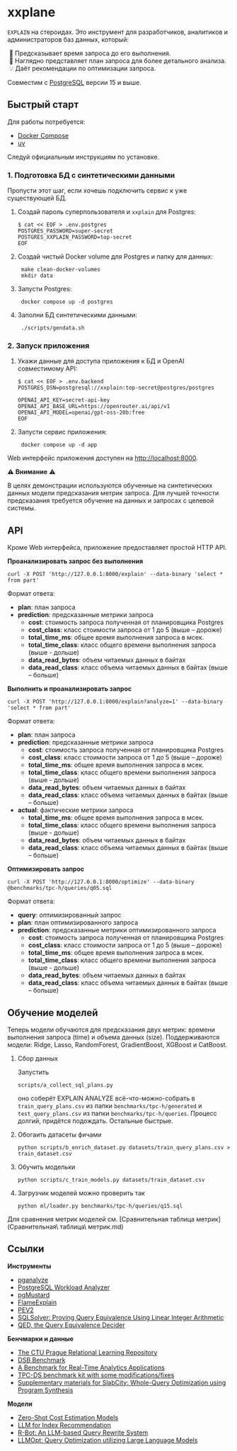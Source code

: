 # xxplane

`EXPLAIN` на стероидах.
Это инструмент для разработчиков, аналитиков и администраторов баз данных, который:

&nbsp;🔮 Предсказывает время запроса до его выполнения.<br>
&nbsp;🔎 Наглядно представляет план запроса для более детального анализа.<br>
&nbsp;💡 Даёт рекомендации по оптимизации запроса.

Совместим с [PostgreSQL](https://www.postgresql.org) версии 15 и выше.

## Быстрый старт

Для работы потребуется:

* [Docker Compose](https://docs.docker.com/compose/)
* [uv](https://docs.astral.sh/uv/)

Следуй официальным инструкциям по установке.

### 1. Подготовка БД с синтетическими данными

Пропусти этот шаг, если хочешь подключить сервис к уже существующей БД.

1. Создай пароль суперпользователя и `xxplain` для Postgres:

    ```shell
    $ cat << EOF > .env.postgres
    POSTGRES_PASSWORD=super-secret
    POSTGRES_XXPLAIN_PASSWORD=top-secret
    EOF
    ```

2. Создай чистый Docker volume для Postgres и папку для данных:

        make clean-docker-volumes
        mkdir data

3. Запусти Postgres:

        docker compose up -d postgres

4. Заполни БД синтетическими данными:

        ./scripts/gendata.sh

### 2. Запуск приложения

1. Укажи данные для доступа приложения к БД и OpenAI совместимому API:

    ```shell
    $ cat << EOF > .env.backend
    POSTGRES_DSN=postgresql://xxplain:top-secret@postgres/postgres

    OPENAI_API_KEY=secret-api-key
    OPENAI_API_BASE_URL=https://openrouter.ai/api/v1
    OPENAI_API_MODEL=openai/gpt-oss-20b:free
    EOF
    ```

2. Запусти сервис приложения:

        docker compose up -d app

Web интерфейс приложения доступен на [http://localhost:8000](http://localhost:8000).

⚠️ **Внимание** ⚠️

В целях демонстрации используются обученные на синтетических данных модели предсказания метрик запроса.
Для лучшей точности предсказания требуется обучение на данных и запросах с целевой системы.

## API

Кроме Web интерфейса, приложение предоставляет простой HTTP API.

**Проанализировать запрос без выполнения**

    curl -X POST 'http://127.0.0.1:8000/explain' --data-binary 'select * from part'

Формат ответа:

* **plan**: план запроса
* **prediction**: предсказанные метрики запроса
    * **cost**: стоимость запроса полученная от планировщика Postgres
    * **cost_class**: класс стоимости запроса от 1 до 5 (выше – дороже)
    * **total_time_ms**: общее время выполнения запроса в мсек.
    * **total_time_class**: класс общего времени выполнения запроса (выше - дольше)
    * **data_read_bytes**: объем читаемых данных в байтах
    * **data_read_class**: класс объема читаемых данных в байтах (выше – больше)

**Выполнить и проанализировать запрос**

    curl -X POST 'http://127.0.0.1:8000/explain?analyze=1' --data-binary 'select * from part'

Формат ответа:

* **plan**: план запроса
* **prediction**: предсказанные метрики запроса
    * **cost**: стоимость запроса полученная от планировщика Postgres
    * **cost_class**: класс стоимости запроса от 1 до 5 (выше – дороже)
    * **total_time_ms**: общее время выполнения запроса в мсек.
    * **total_time_class**: класс общего времени выполнения запроса (выше - дольше)
    * **data_read_bytes**: объем читаемых данных в байтах
    * **data_read_class**: класс объема читаемых данных в байтах (выше – больше)
* **actual**: фактические метрики запроса
    * **total_time_ms**: общее время выполнения запроса в мсек.
    * **total_time_class**: класс общего времени выполнения запроса (выше - дольше)
    * **data_read_bytes**: объем читаемых данных в байтах
    * **data_read_class**: класс объема читаемых данных в байтах (выше – больше)

**Оптимизировать запрос**

    curl -X POST 'http://127.0.0.1:8000/optimize' --data-binary @benchmarks/tpc-h/queries/q05.sql

Формат ответа:

* **query**: оптимизированный запрос
* **plan**: план оптимизированного запроса
* **prediction**: предсказанные метрики оптимизированного запроса
    * **cost**: стоимость запроса полученная от планировщика Postgres
    * **cost_class**: класс стоимости запроса от 1 до 5 (выше – дороже)
    * **total_time_ms**: общее время выполнения запроса в мсек.
    * **total_time_class**: класс общего времени выполнения запроса (выше - дольше)
    * **data_read_bytes**: объем читаемых данных в байтах
    * **data_read_class**: класс объема читаемых данных в байтах (выше – больше)

## Обучение моделей

Теперь модели обучаются для предсказания двух метрик: времени выполнения запроса (time) и объема данных (size). Поддерживаются модели: Ridge, Lasso, RandomForest, GradientBoost, XGBoost и CatBoost.

1. Сбор данных

    Запустить

    ```
    scripts/a_collect_sql_plans.py
    ```

    оно соберёт EXPLAIN ANALYZE всё-что-можно-собрать в
    `train_query_plans.csv` из папки `benchmarks/tpc-h/generated` и `test_query_plans.csv` из
    папки `benchmarks/tpc-h/queries`. Процесс долгий, придётся подождать. Остальные быстрые.

2. Обогаить датасеты фичами

    ```
    python scripts/b_enrich_dataset.py datasets/train_query_plans.csv > train_dataset.csv
    ```

3. Обучить модельки

    ```
    python scripts/c_train_models.py datasets/train_dataset.csv
    ```

4. Загрузчик моделей можно проверить так

    ```
    python ml/loader.py benchmarks/tpc-h/queries/q15.sql
    ```

Для сравнения метрик моделей см. [Сравнительная таблица метрик](Cравнительная\ таблица\ метрик.md)

## Ссылки

**Инструменты**

* [pganalyze](https://pganalyze.com)
* [PostgreSQL Workload Analyzer](https://github.com/powa-team/powa)
* [pgMustard](https://www.pgmustard.com)
* [FlameExplain](https://flame-explain.com)
* [PEV2](https://github.com/dalibo/pev2)
* [SQLSolver: Proving Query Equivalence Using Linear Integer Arithmetic](https://github.com/SJTU-IPADS/SQLSolver)
* [QED, the Query Equivalence Decider](https://github.com/qed-solver)

**Бенчмарки и данные**

* [The CTU Prague Relational Learning Repository](https://relational.fel.cvut.cz)
* [DSB Benchmark](https://github.com/microsoft/dsb)
* [A Benchmark for Real-Time Analytics Applications](https://github.com/timescale/rtabench)
* [TPC-DS benchmark kit with some modifications/fixes](https://github.com/gregrahn/tpcds-kit)
* [Supplementary materials for SlabCity: Whole-Query Optimization using Program Synthesis](https://github.com/eidos06/SlabCity)

**Модели**

* [Zero-Shot Cost Estimation Models](https://github.com/DataManagementLab/zero-shot-cost-estimation)
* [LLM for Index Recommendation](https://github.com/XinxinZhao798/LLMIndexAdvisor)
* [R-Bot: An LLM-based Query Rewrite System](https://github.com/curtis-sun/LLM4Rewrite)
* [LLMOpt: Query Optimization utilizing Large Language Models](https://github.com/lucifer12346/LLMOpt)

